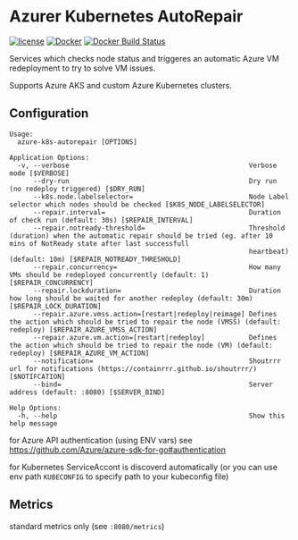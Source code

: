 Azurer Kubernetes AutoRepair
============================

[![license](https://img.shields.io/github/license/webdevops/azure-k8s-autorepair.svg)](https://github.com/webdevops/azure-k8s-autorepair/blob/master/LICENSE)
[![Docker](https://img.shields.io/badge/docker-webdevops%2Fazure--k8s--autorepair-blue.svg?longCache=true&style=flat&logo=docker)](https://hub.docker.com/r/webdevops/azure-k8s-autorepair/)
[![Docker Build Status](https://img.shields.io/docker/cloud/build/webdevops/azure-k8s-autorepair)](https://hub.docker.com/r/webdevops/azure-k8s-autorepair/)

Services which checks node status and triggeres an automatic Azure VM redeployment to try to solve VM issues.

Supports Azure AKS and custom Azure Kubernetes clusters.

Configuration
-------------

```
Usage:
  azure-k8s-autorepair [OPTIONS]

Application Options:
  -v, --verbose                                             Verbose mode [$VERBOSE]
      --dry-run                                             Dry run (no redeploy triggered) [$DRY_RUN]
      --k8s.node.labelselector=                             Node Label selector which nodes should be checked [$K8S_NODE_LABELSELECTOR]
      --repair.interval=                                    Duration of check run (default: 30s) [$REPAIR_INTERVAL]
      --repair.notready-threshold=                          Threshold (duration) when the automatic repair should be tried (eg. after 10 mins of NotReady state after last successfull
                                                            heartbeat) (default: 10m) [$REPAIR_NOTREADY_THRESHOLD]
      --repair.concurrency=                                 How many VMs should be redeployed concurrently (default: 1) [$REPAIR_CONCURRENCY]
      --repair.lockduration=                                Duration how long should be waited for another redeploy (default: 30m) [$REPAIR_LOCK_DURATION]
      --repair.azure.vmss.action=[restart|redeploy|reimage] Defines the action which should be tried to repair the node (VMSS) (default: redeploy) [$REPAIR_AZURE_VMSS_ACTION]
      --repair.azure.vm.action=[restart|redeploy]           Defines the action which should be tried to repair the node (VM) (default: redeploy) [$REPAIR_AZURE_VM_ACTION]
      --notification=                                       Shoutrrr url for notifications (https://containrrr.github.io/shoutrrr/) [$NOTIFCATION]
      --bind=                                               Server address (default: :8080) [$SERVER_BIND]

Help Options:
  -h, --help                                                Show this help message

```

for Azure API authentication (using ENV vars) see https://github.com/Azure/azure-sdk-for-go#authentication

for Kubernetes ServiceAccont is discoverd automatically (or you can use env path `KUBECONFIG` to specify path to your kubeconfig file)

Metrics
-------

standard metrics only (see `:8080/metrics`)
